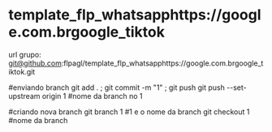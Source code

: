 # template_flp_whatsapphttps://google.com.brgoogle_tiktok

url grupo: git@github.com:flpagl/template_flp_whatsapphttps://google.com.brgoogle_tiktok.git

#enviando branch
git add . ; git commit -m "1" ; git push
git push --set-upstream origin 1 #nome da branch no 1

#criando nova branch
git branch 1 #1 e o nome da branch
git checkout 1 #nome da branch